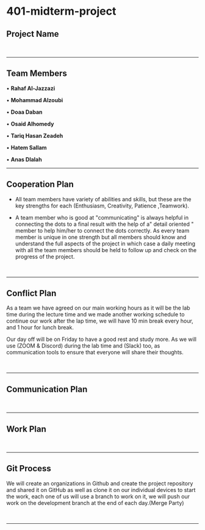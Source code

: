 # 401-midterm-project
## Project Name
&nbsp;
&nbsp;
&nbsp;
<hr>

## Team Members
• **Rahaf Al-Jazzazi**

• **Mohammad Alzoubi**

• **Doaa Daban**

• **Osaid Alhomedy**

• **Tariq Hasan Zeadeh**

• **Hatem Sallam**

• **Anas Dlalah**

<hr>

## Cooperation Plan
- All team members have variety of abilities and skills, but these are the key strengths for each (Enthusiasm, Creativity, Patience ,Teamwork).

- A team member who is good at "communicating" is always helpful in connecting the dots to a final result with the help of a" detail oriented " member to help him/her to connect the dots correctly. As every team member is unique in one strength but all members should know and understand the full aspects of the project in which case a daily meeting with all the team members should be held to follow up and check on the progress of the project.

&nbsp;

<hr>

## Conflict Plan
As a team we have agreed on our main working hours as it will be the lab time during the lecture time and we made another working schedule to continue our work after the lap time, we will have 10 min break every hour, and 1 hour for lunch break.

Our day off will be on Friday to have a good rest and study more. As we will use (ZOOM & Discord) during the lab time and (Slack) too, as communication tools to ensure that everyone will share their thoughts.

&nbsp;
<hr>

## Communication Plan

&nbsp;

<hr>

## Work Plan

&nbsp;
<hr>

## Git Process
We will create an organizations in Github and create the project repository and shared it on GitHub as well as clone it on our individual devices to start the work, each one of us will use a branch to work on it, we will push our work on the development branch at the end of each day.(Merge Party)

&nbsp;
<hr>
